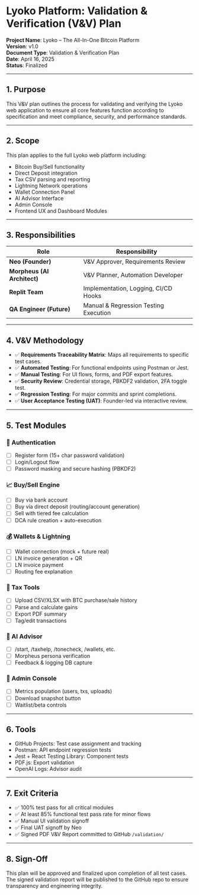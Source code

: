 # Lyoko Platform: Validation & Verification (V&V) Plan

**Project Name**: Lyoko – The All-In-One Bitcoin Platform  
**Version**: v1.0  
**Document Type**: Validation & Verification Plan  
**Date**: April 16, 2025  
**Status**: Finalized

---

## 1. Purpose

This V&V plan outlines the process for validating and verifying the Lyoko web application to ensure all core features function according to specification and meet compliance, security, and performance standards.

---

## 2. Scope

This plan applies to the full Lyoko web platform including:

- Bitcoin Buy/Sell functionality
- Direct Deposit integration
- Tax CSV parsing and reporting
- Lightning Network operations
- Wallet Connection Panel
- AI Advisor Interface
- Admin Console
- Frontend UX and Dashboard Modules

---

## 3. Responsibilities

| Role | Responsibility |
|------|----------------|
| **Neo (Founder)** | V&V Approver, Requirements Review |
| **Morpheus (AI Architect)** | V&V Planner, Automation Developer |
| **Replit Team** | Implementation, Logging, CI/CD Hooks |
| **QA Engineer (Future)** | Manual & Regression Testing Execution |

---

## 4. V&V Methodology

- ✅ **Requirements Traceability Matrix**: Maps all requirements to specific test cases.
- ✅ **Automated Testing**: For functional endpoints using Postman or Jest.
- ✅ **Manual Testing**: For UI flows, forms, and PDF export features.
- ✅ **Security Review**: Credential storage, PBKDF2 validation, 2FA toggle test.
- ✅ **Regression Testing**: For major commits and sprint completions.
- ✅ **User Acceptance Testing (UAT)**: Founder-led via interactive review.

---

## 5. Test Modules

### 🔐 Authentication
- [ ] Register form (15+ char password validation)
- [ ] Login/Logout flow
- [ ] Password masking and secure hashing (PBKDF2)

### 📈 Buy/Sell Engine
- [ ] Buy via bank account
- [ ] Buy via direct deposit (routing/account generation)
- [ ] Sell with tiered fee calculation
- [ ] DCA rule creation + auto-execution

### 💰 Wallets & Lightning
- [ ] Wallet connection (mock + future real)
- [ ] LN invoice generation + QR
- [ ] LN invoice payment
- [ ] Routing fee explanation

### 🧾 Tax Tools
- [ ] Upload CSV/XLSX with BTC purchase/sale history
- [ ] Parse and calculate gains
- [ ] Export PDF summary
- [ ] Tag/edit transactions

### 🤖 AI Advisor
- [ ] /start, /taxhelp, /tonecheck, /wallets, etc.
- [ ] Morpheus persona verification
- [ ] Feedback & logging DB capture

### 🧪 Admin Console
- [ ] Metrics population (users, txs, uploads)
- [ ] Download snapshot button
- [ ] Waitlist/beta controls

---

## 6. Tools

- GitHub Projects: Test case assignment and tracking
- Postman: API endpoint regression tests
- Jest + React Testing Library: Component tests
- PDF.js: Export validation
- OpenAI Logs: Advisor audit

---

## 7. Exit Criteria

- ✅ 100% test pass for all critical modules
- ✅ At least 85% functional test pass rate for minor flows
- ✅ Manual UI validation signoff
- ✅ Final UAT signoff by Neo
- ✅ Signed PDF V&V Report committed to GitHub `/validation/`

---

## 8. Sign-Off

This plan will be approved and finalized upon completion of all test cases. The signed validation report will be published to the GitHub repo to ensure transparency and engineering integrity.
